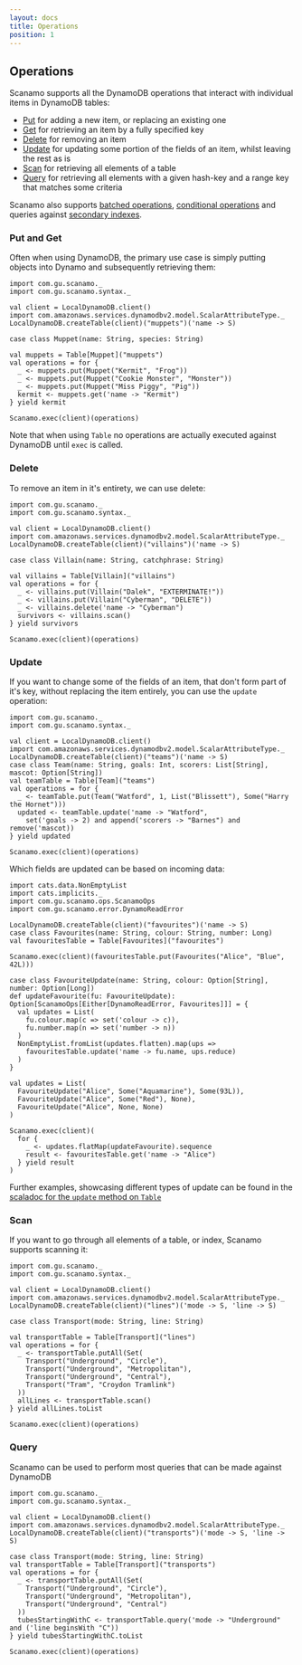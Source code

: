 ```yaml
---
layout: docs
title: Operations 
position: 1
---
```


## Operations

Scanamo supports all the DynamoDB operations that interact with individual items in DynamoDB tables:

 * [Put](#put-and-get) for adding a new item, or replacing an existing one
 * [Get](#put-and-get) for retrieving an item by a fully specified key
 * [Delete](#delete) for removing an item
 * [Update](#update) for updating some portion of the fields of an item, whilst leaving the rest 
 as is
 * [Scan](#scan) for retrieving all elements of a table
 * [Query](#query) for retrieving all elements with a given hash-key and a range key that matches
 some criteria
 
Scanamo also supports [batched operations](batch-operations.html), [conditional operations](conditional-operations.html) 
and queries against [secondary indexes](using-indexes.html).
 
### Put and Get

Often when using DynamoDB, the primary use case is simply putting objects into 
Dynamo and subsequently retrieving them:

```tut:silent
import com.gu.scanamo._
import com.gu.scanamo.syntax._

val client = LocalDynamoDB.client()
import com.amazonaws.services.dynamodbv2.model.ScalarAttributeType._
LocalDynamoDB.createTable(client)("muppets")('name -> S)

case class Muppet(name: String, species: String)
```
```tut:book
val muppets = Table[Muppet]("muppets")
val operations = for {
  _ <- muppets.put(Muppet("Kermit", "Frog"))
  _ <- muppets.put(Muppet("Cookie Monster", "Monster"))
  _ <- muppets.put(Muppet("Miss Piggy", "Pig"))
  kermit <- muppets.get('name -> "Kermit")
} yield kermit
     
Scanamo.exec(client)(operations)
```

Note that when using `Table` no operations are actually executed against DynamoDB until `exec` is called. 

### Delete

To remove an item in it's entirety, we can use delete:

```tut:silent
import com.gu.scanamo._
import com.gu.scanamo.syntax._

val client = LocalDynamoDB.client()
import com.amazonaws.services.dynamodbv2.model.ScalarAttributeType._
LocalDynamoDB.createTable(client)("villains")('name -> S)

case class Villain(name: String, catchphrase: String)
```
```tut:book
val villains = Table[Villain]("villains")
val operations = for {
  _ <- villains.put(Villain("Dalek", "EXTERMINATE!"))
  _ <- villains.put(Villain("Cyberman", "DELETE"))
  _ <- villains.delete('name -> "Cyberman")
  survivors <- villains.scan()
} yield survivors
     
Scanamo.exec(client)(operations)
```

### Update

If you want to change some of the fields of an item, that don't form part of it's key,
 without replacing the item entirely, you can use the `update` operation:

```tut:silent
import com.gu.scanamo._
import com.gu.scanamo.syntax._

val client = LocalDynamoDB.client()
import com.amazonaws.services.dynamodbv2.model.ScalarAttributeType._
LocalDynamoDB.createTable(client)("teams")('name -> S)
case class Team(name: String, goals: Int, scorers: List[String], mascot: Option[String])
val teamTable = Table[Team]("teams")
val operations = for {
  _ <- teamTable.put(Team("Watford", 1, List("Blissett"), Some("Harry the Hornet")))
  updated <- teamTable.update('name -> "Watford", 
    set('goals -> 2) and append('scorers -> "Barnes") and remove('mascot))
} yield updated
```
```tut:book
Scanamo.exec(client)(operations)
```

Which fields are updated can be based on incoming data:

```tut:silent
import cats.data.NonEmptyList
import cats.implicits._
import com.gu.scanamo.ops.ScanamoOps
import com.gu.scanamo.error.DynamoReadError

LocalDynamoDB.createTable(client)("favourites")('name -> S)
case class Favourites(name: String, colour: String, number: Long)
val favouritesTable = Table[Favourites]("favourites")

Scanamo.exec(client)(favouritesTable.put(Favourites("Alice", "Blue", 42L)))

case class FavouriteUpdate(name: String, colour: Option[String], number: Option[Long])
def updateFavourite(fu: FavouriteUpdate): Option[ScanamoOps[Either[DynamoReadError, Favourites]]] = {
  val updates = List(
    fu.colour.map(c => set('colour -> c)), 
    fu.number.map(n => set('number -> n))
  )
  NonEmptyList.fromList(updates.flatten).map(ups =>
    favouritesTable.update('name -> fu.name, ups.reduce)
  )
}
```
```tut:book
val updates = List(
  FavouriteUpdate("Alice", Some("Aquamarine"), Some(93L)),
  FavouriteUpdate("Alice", Some("Red"), None),
  FavouriteUpdate("Alice", None, None)
)

Scanamo.exec(client)(
  for {
    _ <- updates.flatMap(updateFavourite).sequence
    result <- favouritesTable.get('name -> "Alice")
  } yield result
)

```

Further examples, showcasing different types of update can be found in the 
[scaladoc for the `update` method on `Table`](/latest/api/com/gu/scanamo/Table.html#update(key:com.gu.scanamo.query.UniqueKey[_],expression:com.gu.scanamo.update.UpdateExpression):com.gu.scanamo.ops.ScanamoOps[Either[com.gu.scanamo.error.DynamoReadError,V]])

### Scan

If you want to go through all elements of a table, or index, Scanamo 
supports scanning it:

```tut:silent
import com.gu.scanamo._
import com.gu.scanamo.syntax._

val client = LocalDynamoDB.client()
import com.amazonaws.services.dynamodbv2.model.ScalarAttributeType._
LocalDynamoDB.createTable(client)("lines")('mode -> S, 'line -> S)

case class Transport(mode: String, line: String)
```
```tut:book
val transportTable = Table[Transport]("lines")
val operations = for {
  _ <- transportTable.putAll(Set(
    Transport("Underground", "Circle"),
    Transport("Underground", "Metropolitan"),
    Transport("Underground", "Central"),
    Transport("Tram", "Croydon Tramlink")
  ))
  allLines <- transportTable.scan()
} yield allLines.toList

Scanamo.exec(client)(operations)
```

### Query

Scanamo can be used to perform most queries that can be made against DynamoDB

```tut:silent
import com.gu.scanamo._
import com.gu.scanamo.syntax._

val client = LocalDynamoDB.client()
import com.amazonaws.services.dynamodbv2.model.ScalarAttributeType._
LocalDynamoDB.createTable(client)("transports")('mode -> S, 'line -> S)

case class Transport(mode: String, line: String)
val transportTable = Table[Transport]("transports")
val operations = for {
  _ <- transportTable.putAll(Set(
    Transport("Underground", "Circle"),
    Transport("Underground", "Metropolitan"),
    Transport("Underground", "Central")
  ))
  tubesStartingWithC <- transportTable.query('mode -> "Underground" and ('line beginsWith "C"))
} yield tubesStartingWithC.toList
```
```tut:book
Scanamo.exec(client)(operations)
```


